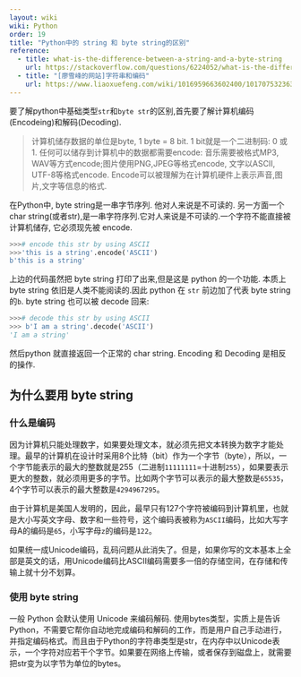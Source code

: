```yaml
---
layout: wiki
wiki: Python
order: 19
title: "Python中的 string 和 byte string的区别"
reference:
  - title: what-is-the-difference-between-a-string-and-a-byte-string
    url: https://stackoverflow.com/questions/6224052/what-is-the-difference-between-a-string-and-a-byte-string
  - title: "[廖雪峰的网站]字符串和编码"
    url: https://www.liaoxuefeng.com/wiki/1016959663602400/1017075323632896
---
```



<!--more-->
要了解python中基础类型`str`和`byte str`的区别,首先要了解计算机编码(Encodeing)和解码(Decoding).

> 计算机储存数据的单位是byte, 1 byte = 8 bit. 1 bit就是一个二进制码: 0 或 1.
> 任何可以储存到计算机中的数据都需要encode: 音乐需要被格式MP3, WAV等方式encode;图片使用PNG,JPEG等格式encode, 文字以ASCII, UTF-8等格式encode.
> Encode可以被理解为在计算机硬件上表示声音,图片,文字等信息的格式.

在Python中, byte string是一串字节序列. 他对人来说是不可读的. 另一方面一个char string(或者str),是一串字符序列.它对人来说是不可读的.一个字符不能直接被计算机储存, 它必须现先被 encode.

```python
>>># encode this str by using ASCII
>>>'this is a string'.encode('ASCII')
b'this is a string'
```
上边的代码虽然把 byte string 打印了出来,但是这是 python 的一个功能. 本质上 byte string 依旧是人类不能阅读的.因此 python 在 `str` 前边加了代表 byte string 的`b`. byte string 也可以被 decode 回来:
```python
>>># decode this str by using ASCII
>>> b'I am a string'.decode('ASCII')
'I am a string'
```
然后python 就直接返回一个正常的 char string. Encoding 和 Decoding 是相反的操作.


## 为什么要用 byte string

### 什么是编码

因为计算机只能处理数字，如果要处理文本，就必须先把文本转换为数字才能处理。最早的计算机在设计时采用8个比特（bit）作为一个字节（byte），所以，一个字节能表示的最大的整数就是255（二进制`11111111`=十进制`255`），如果要表示更大的整数，就必须用更多的字节。比如两个字节可以表示的最大整数是`65535`，4个字节可以表示的最大整数是`4294967295`。

由于计算机是美国人发明的，因此，最早只有127个字符被编码到计算机里，也就是大小写英文字母、数字和一些符号，这个编码表被称为`ASCII`编码，比如大写字母A的编码是`65`，小写字母`z`的编码是`122`。

如果统一成Unicode编码，乱码问题从此消失了。但是，如果你写的文本基本上全部是英文的话，用Unicode编码比ASCII编码需要多一倍的存储空间，在存储和传输上就十分不划算。

### 使用 byte string

一般 Python 会默认使用 Unicode 来编码解码. 使用bytes类型，实质上是告诉Python，不需要它帮你自动地完成编码和解码的工作，而是用户自己手动进行，并指定编码格式。而且由于Python的字符串类型是str，在内存中以Unicode表示，一个字符对应若干个字节。如果要在网络上传输，或者保存到磁盘上，就需要把str变为以字节为单位的bytes。

